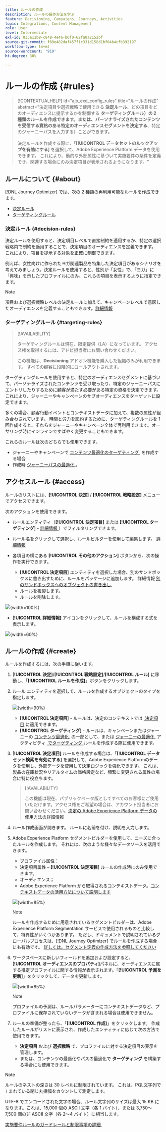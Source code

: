```yaml
---
title: ルールの作成
description: ルールの操作方法を学ぶ
feature: Decisioning, Campaigns, Journeys, Activities
topic: Integrations, Content Management
role: User
level: Intermediate
exl-id: 033a11b8-c848-4e4a-b6f0-62fa0a2152bf
source-git-commit: f69e482daf457f1c331d158d1bf04b4cfb392197
workflow-type: tm+mt
source-wordcount: '919'
ht-degree: 30%

---
```


# ルールの作成 {#rules}

>[!CONTEXTUALHELP]
>id="ajo_exd_config_rules"
>title="ルールの作成"
>abstract="決定項目や選択戦略で使用できる **決定ルール**、どの項目をどのオーディエンスに提示するかを制御する **ターゲティングルール）の 2 種類のルールを作成できます。または、パーソナライズされたコンテンツを受信する資格のある特定のオーディエンスセグメントを決定する**、特定のジャーニーパスを入力する）ことができます。<br/><br/> 決定ルールを作成する際に、「**[!UICONTROL データセットのルックアップを有効にする]** を選択して、Adobe Experience Platform データを使用できます。 これにより、動的な外部属性に基づいて実施要件の条件を定義でき、関連する場合にのみ決定項目が表示されるようになります。"

## ルールについて {#about}

[!DNL Journey Optimizer] では、次の 2 種類の再利用可能なルールを作成できます。

* [決定ルール](#decision-rules)
* [ターゲティングルール](#targeting-rules)

### 決定ルール {#decision-rules}

決定ルールを使用すると、決定項目レベルで直接制約を適用するか、特定の選択戦略内で制約を適用することで、決定項目のオーディエンスを定義できます。 これにより、項目を提示する対象を正確に制御できます。

例えば、女性向けに作られたヨガ関連製品を特集した決定項目があるシナリオを考えてみましょう。決定ルールを使用すると、性別が「女性」で、「ヨガ」に「興味」を示したプロファイルにのみ、これらの項目を表示するように指定できます。

>[!NOTE]
>
>項目および選択戦略レベルの決定ルールに加えて、キャンペーンレベルで意図したオーディエンスを定義することもできます。[詳細情報](../campaigns/create-campaign.md#audience)

### ターゲティングルール {#targeting-rules}

>[!AVAILABILITY]
>
>ターゲティングルールは現在、限定提供（LA）になっています。 アクセス権を取得するには、アドビ担当者にお問い合わせください。
>
>この機能は、**Decisioning** アドオン機能を購入した組織のみが利用できます。 すべての顧客に段階的にロールアウトされます。

ターゲティングルールを使用すると、特定のオーディエンスセグメントに基づいて、パーソナライズされたコンテンツを受け取ったり、特定のジャーニーパスにエントリしたりするために顧客が満たす必要がある特定の資格を決定できます。これにより、ジャーニーやキャンペーンのサブオーディエンスをターゲットに設定できます。

多くの場合、顧客行動イベントとコンテキストデータに加えて、複数の属性が組み合わされています。 時間と労力を節約するために、ターゲティングルールを 1 回作成すると、それらをジャーニーやキャンペーン全体で再利用できます。オーサリング時にインラインですばやく変更することもできます。

これらのルールは次のどちらでも使用できます。

* ジャーニーやキャンペーンで [&#x200B; コンテンツ最適化のターゲティング &#x200B;](../campaigns/campaigns-message-optimization.md#targeting) を作成する場合
* 作成時 [&#x200B; ジャーニーパスの最適化 &#x200B;](../building-journeys/optimize.md#targeting)。

## アクセスルール {#access}

ルールのリストには、**[!UICONTROL 決定]** / **[!UICONTROL 戦略設定]** メニューでアクセスできます。

次のアクションを使用できます。

* ルールエンティティ（**[!UICONTROL 決定項目]** または **[!UICONTROL ターゲティング]** - [&#x200B; 詳細情報 &#x200B;](#about)）でフィルタリングできます。

* ルール名をクリックして選択し、ルールビルダーを使用して編集します。 [詳細情報](#create)

* 各項目の横にある **[!UICONTROL その他のアクション]** ボタンから、次の操作を実行できます。

   * **[!UICONTROL 決定項目]** エンティティを選択した場合、別のサンドボックスに書き出すために、ルールをパッケージに追加します。 詳細情報 [&#x200B; 別のサンドボックスへのオブジェクトの書き出し &#x200B;](../configuration/copy-objects-to-sandbox.md)
   * ルールを複製します。
   * ルールを削除します。

![](assets/rules-list.png){width=100%}

* **[!UICONTROL 詳細情報]** アイコンをクリックして、ルールを構成する式を表示します。

![](assets/rule-formula.png){width=60%}

## ルールの作成 {#create}

ルールを作成するには、次の手順に従います。

1. **[!UICONTROL 決定]**/**[!UICONTROL 戦略設定]**/**[!UICONTROL ルール]** に移動し、「**[!UICONTROL ルールを作成]**」ボタンをクリックします。

1. ルール エンティティを選択して、ルールを作成するオブジェクトのタイプを指定します。

   ![](assets/rules-select-entity.png){width=90%}

   * **[!UICONTROL 決定項目]** - ルールは、決定のコンテキストでは [&#x200B; 決定項目 &#x200B;](#decision-rules) に適用できます。
   * **[!UICONTROL ターゲティング]** - ルールは、キャンペーンまたはジャーニーの [&#x200B; コンテンツ最適化 &#x200B;](#targeting-rules) の一部として、または [&#x200B; ジャーニーの最適化 &#x200B;](../campaigns/campaigns-message-optimization.md#targeting) アクティビティ [&#x200B; でターゲティング &#x200B;](../building-journeys/optimize.md#targeting) ルールを作成する際に使用できます。

1. **[!UICONTROL 決定項目]** ルールを作成する場合は、「**[!UICONTROL データセット検索を有効にする]** を選択して、Adobe Experience Platformのデータを使用し、外部データを使用して決定ロジックを強化できます。 これは、製品の在庫状況やリアルタイムの価格設定など、頻繁に変更される属性の場合に特に役立ちます。

   >[!AVAILABILITY]
   >
   >この機能は現在、パブリックベータ版としてすべてのお客様にご使用いただけます。アクセス権をご希望の場合は、アカウント担当者にお問い合わせください。[決定の Adobe Experience Platform データの使用方法の詳細情報](../experience-decisioning/aep-data-exd.md)

1. ルール作成画面が開きます。 ルールに名前を付け、説明を入力します。

1. Adobe Experience Platform セグメントビルダーを使用して、ニーズに合ったルールを作成します。 それには、次のような様々なデータソースを活用できます。
   * プロファイル属性：
   * 決定項目属性 – **[!UICONTROL 決定項目]** ルールの作成時にのみ使用できます。
   * オーディエンス；
   * Adobe Experience Platform から取得されるコンテキストデータ。[コンテキストデータの活用方法について説明します](context-data.md)

   ![](assets/decision-rules-build.png){width=85%}

   >[!NOTE]
   >
   >ルールを作成するために用意されているセグメントビルダーは、Adobe Experience Platform Segmentation サービスで使用されるものと比較して、特異性がいくつかあります。 ただし、ドキュメントで説明されているグローバルプロセスは、[!DNL Journey Optimizer] でルールを作成する場合にも有効です。 [詳しくは、セグメント定義の作成方法を参照してください](../audience/creating-a-segment-definition.md)

1. ワークスペースに新しいフィールドを追加および設定すると、**[!UICONTROL オーディエンスのプロパティ]**&#x200B;パネルに、オーディエンスに属する推定プロファイルに関する情報が表示されます。「**[!UICONTROL 予測を更新]**」をクリックして、データを更新します。

   ![](assets/decision-rule-audience-properties.png){width=85%}

   >[!NOTE]
   >
   >プロファイルの予測は、ルールパラメーターにコンテキストデータなど、プロファイルに保存されていないデータが含まれる場合は使用できません。

1. ルールの準備が整ったら、「**[!UICONTROL 作成]**」をクリックします。 作成したルールがリストに表示され、作成したエンティティに応じて次の方法で使用できます。

   * **決定項目** および **選択戦略** で、プロファイルに対する決定項目の表示を管理します。
   * または、コンテンツの最適化やパスの最適化で **ターゲティング** を構築する場合にも使用できます。

>[!NOTE]
>
>ルールのネストの深さは 30 レベルに制限されています。 これは、PQL文字列で `)` まれている閉じ丸括弧をカウントして測定します。
>
>UTF-8 でエンコードされた文字の場合、ルール文字列のサイズは最大 15 KB になります。これは、15,000 個の ASCII 文字（各 1 バイト）、または 3,750～7,500 個の非 ASCII 文字（各 2～4 バイト）に相当します。
>
>[&#x200B; 実施要件ルールのガードレールと制限事項の詳細 &#x200B;](decisioning-guardrails.md#eligibility-rules)
